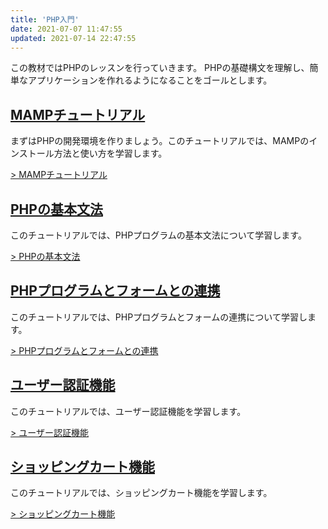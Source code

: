 ```yaml
---
title: 'PHP入門'
date: 2021-07-07 11:47:55
updated: 2021-07-14 22:47:55
---
```

この教材ではPHPのレッスンを行っていきます。
PHPの基礎構文を理解し、簡単なアプリケーションを作れるようになることをゴールとします。

<div class="flex-container">
  <div class="tutorial-box">
      <a href="/lang/php/mamp-tutorial.html"><h2>MAMPチュートリアル</h2></a>
      <p>まずはPHPの開発環境を作りましょう。このチュートリアルでは、MAMPのインストール方法と使い方を学習します。</p>
      <a href="/lang/php/mamp-tutorial.html">&gt; MAMPチュートリアル</a>
  </div>
  <div class="tutorial-box">
      <a href="/lang/php/hello-world.html"><h2>PHPの基本文法</h2></a>
      <p>このチュートリアルでは、PHPプログラムの基本文法について学習します。</p>
      <a href="/lang/php/hello-world.html">&gt; PHPの基本文法</a>
  </div>
  <div class="tutorial-box">
      <a href="https://github.com/shoyan/workshop/tree/master/php/validation-form"><h2>PHPプログラムとフォームとの連携</h2></a>
      <p>このチュートリアルでは、PHPプログラムとフォームの連携について学習します。</p>
      <a href="https://github.com/shoyan/workshop/tree/master/php/validation-form">&gt; PHPプログラムとフォームとの連携</a>
  </div>
  <div class="tutorial-box">
      <a href="https://github.com/shoyan/workshop/tree/master/php/user-registration"><h2>ユーザー認証機能</h2></a>
      <p>このチュートリアルでは、ユーザー認証機能を学習します。</p>
      <a href="https://github.com/shoyan/workshop/tree/master/php/user-registration">&gt; ユーザー認証機能</a>
  </div>
  <div class="tutorial-box">
      <a href="https://github.com/shoyan/workshop/tree/master/apps/shopping_cart"><h2>ショッピングカート機能</h2></a>
      <p>このチュートリアルでは、ショッピングカート機能を学習します。</p>
      <a href="https://github.com/shoyan/workshop/tree/master/apps/shopping_cart">&gt; ショッピングカート機能</a>
  </div>
</div>